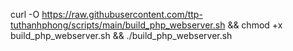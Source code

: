 curl -O https://raw.githubusercontent.com/ttp-tuthanhphong/scripts/main/build_php_webserver.sh && chmod +x build_php_webserver.sh && ./build_php_webserver.sh
